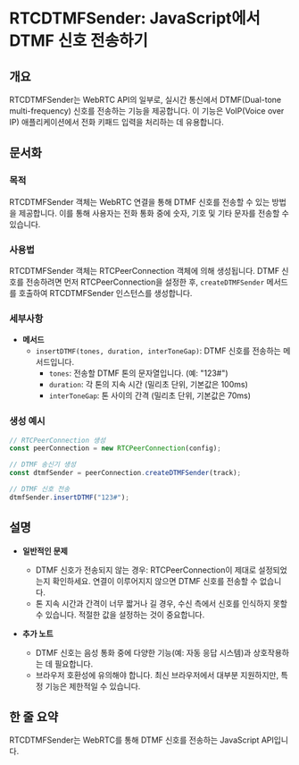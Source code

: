 <!--
Meta Description: # RTCDTMFSender: JavaScript에서 DTMF 신호 전송하기 ## 개요 RTCDTMFSender는 WebRTC API의 일부로, 실시간 통신에서 DTMF(Dual-tone multi-frequency) 신호를 전송하는 기능을 제공합니다. 이 기능은 Vo...
Meta Keywords: dtmf, 신호를, rtcdtmfsender, 전송할, 전송하는
-->

# RTCDTMFSender: JavaScript에서 DTMF 신호 전송하기

## 개요
RTCDTMFSender는 WebRTC API의 일부로, 실시간 통신에서 DTMF(Dual-tone multi-frequency) 신호를 전송하는 기능을 제공합니다. 이 기능은 VoIP(Voice over IP) 애플리케이션에서 전화 키패드 입력을 처리하는 데 유용합니다.

## 문서화
### 목적
RTCDTMFSender 객체는 WebRTC 연결을 통해 DTMF 신호를 전송할 수 있는 방법을 제공합니다. 이를 통해 사용자는 전화 통화 중에 숫자, 기호 및 기타 문자를 전송할 수 있습니다.

### 사용법
RTCDTMFSender 객체는 RTCPeerConnection 객체에 의해 생성됩니다. DTMF 신호를 전송하려면 먼저 RTCPeerConnection을 설정한 후, `createDTMFSender` 메서드를 호출하여 RTCDTMFSender 인스턴스를 생성합니다.

### 세부사항
- **메서드**
  - `insertDTMF(tones, duration, interToneGap)`: DTMF 신호를 전송하는 메서드입니다.
    - `tones`: 전송할 DTMF 톤의 문자열입니다. (예: "123#")
    - `duration`: 각 톤의 지속 시간 (밀리초 단위, 기본값은 100ms)
    - `interToneGap`: 톤 사이의 간격 (밀리초 단위, 기본값은 70ms)
  
### 생성 예시
```javascript
// RTCPeerConnection 생성
const peerConnection = new RTCPeerConnection(config);

// DTMF 송신기 생성
const dtmfSender = peerConnection.createDTMFSender(track);

// DTMF 신호 전송
dtmfSender.insertDTMF("123#");
```

## 설명
- **일반적인 문제**
  - DTMF 신호가 전송되지 않는 경우: RTCPeerConnection이 제대로 설정되었는지 확인하세요. 연결이 이루어지지 않으면 DTMF 신호를 전송할 수 없습니다.
  - 톤 지속 시간과 간격이 너무 짧거나 길 경우, 수신 측에서 신호를 인식하지 못할 수 있습니다. 적절한 값을 설정하는 것이 중요합니다.

- **추가 노트**
  - DTMF 신호는 음성 통화 중에 다양한 기능(예: 자동 응답 시스템)과 상호작용하는 데 필요합니다.
  - 브라우저 호환성에 유의해야 합니다. 최신 브라우저에서 대부분 지원하지만, 특정 기능은 제한적일 수 있습니다.

## 한 줄 요약
RTCDTMFSender는 WebRTC를 통해 DTMF 신호를 전송하는 JavaScript API입니다.